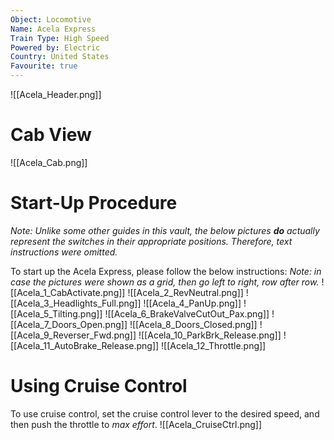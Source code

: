 ```yaml
---
Object: Locomotive
Name: Acela Express
Train Type: High Speed
Powered by: Electric
Country: United States
Favourite: true
---
```

![[Acela_Header.png]]

# Cab View
![[Acela_Cab.png]]
# Start-Up Procedure
*Note: Unlike some other guides in this vault, the below pictures **do** actually represent the switches in their appropriate positions. Therefore, text instructions were omitted.*

To start up the Acela Express, please follow the below instructions:
*Note: in case the pictures were shown as a grid, then go left to right, row after row.*
![[Acela_1_CabActivate.png]]
![[Acela_2_RevNeutral.png]]
![[Acela_3_Headlights_Full.png]]
![[Acela_4_PanUp.png]]
![[Acela_5_Tilting.png]]
![[Acela_6_BrakeValveCutOut_Pax.png]]
![[Acela_7_Doors_Open.png]]
![[Acela_8_Doors_Closed.png]]
![[Acela_9_Reverser_Fwd.png]]
![[Acela_10_ParkBrk_Release.png]]
![[Acela_11_AutoBrake_Release.png]]
![[Acela_12_Throttle.png]]

# Using Cruise Control
To use cruise control, set the cruise control lever to the desired speed, and then push the throttle to *max effort*.
![[Acela_CruiseCtrl.png]]
